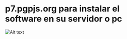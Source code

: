 #  p7.pgpjs.org para instalar el software en su servidor o pc



![[Alt text](https://p7.pgpjs.org/srcn/Screenshot1.png)](url "Title")
